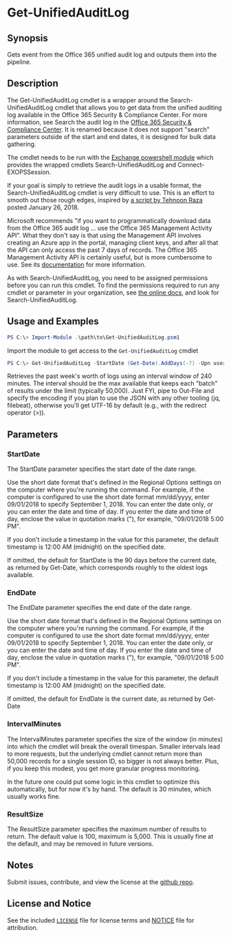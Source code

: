 # Get-UnifiedAuditLog

## Synopsis

Gets event from the Office 365 unified audit log and outputs them into the pipeline.

## Description

The Get-UnifiedAuditLog cmdlet is a wrapper around the Search-UnifiedAuditLog cmdlet that allows you to get data from the unified auditing log available in the Office 365 Security & Compliance Center. For more information, see Search the audit log in the [Office 365 Security & Compliance Center](https://go.microsoft.com/fwlink/p/?LinkId=708432).  It is renamed because it does not support "search" parameters outside of the start and end dates, it is designed for bulk data gathering.

The cmdlet needs to be run with the [Exchange powershell module](https://docs.microsoft.com/en-us/powershell/exchange/exchange-online/connect-to-exchange-online-powershell/mfa-connect-to-exchange-online-powershell?view=exchange-ps) which provides the wrapped cmdlets Search-UnifiedAuditLog and Connect-EXOPSSession.

If your goal is simply to retrieve the audit logs in a usable format, the Search-UnifiedAuditLog cmdlet is very difficult to use.  This is an effort to smooth out those rough edges, inspired by [a script by Tehnoon Raza](https://blogs.msdn.microsoft.com/tehnoonr/2018/01/26/retrieving-office-365-audit-data-using-powershell/) posted January 26, 2018.

Microsoft recommends "if you want to programmatically download data from the Office 365 audit log ... use the Office 365 Management Activity API".  What they don't say is that using the Management API involves creating an Azure app in the portal, managing client keys, and after all that the API can only access the past 7 days of records.  The Office 365 Management Activity API is certainly useful, but is more cumbersome to use.  See its [documentation](https://go.microsoft.com/fwlink/p/?linkid=852309) for more information.

As with Search-UnifiedAuditLog, you need to be assigned permissions before you can run this cmdlet. To find the permissions required to run any cmdlet or parameter in your organization, see [the online docs](https://technet.microsoft.com/library/mt432940.aspx), and look for Search-UnifiedAuditLog.

## Usage and Examples

```powershell
PS C:\> Import-Module .\path\to\Get-UnifiedAuditLog.psm1
```

Import the module to get access to the `Get-UnifiedAuditLog` cmdlet

```powershell
PS C:\> Get-UnifiedAuditLog -StartDate (Get-Date).AddDays(-7) -Upn user@o365.domain.com -IntervalMinutes 120 -Verbose -WarningAction 'Continue' | ConvertTo-Json -Compress -Depth 100 | Out-File .\o365.logs.json -Encoding UTF8
```

Retrieves the past week's worth of logs using an interval window of 240 minutes.  The interval should be the max available that keeps each "batch" of results under the limit (typically 50,000).  Just FYI, pipe to Out-File and specify the encoding if you plan to use the JSON with any other tooling (jq, filebeat), otherwise you'll get UTF-16 by default (e.g., with the redirect operator (>)).

## Parameters

### StartDate

The StartDate parameter specifies the start date of the date range.

Use the short date format that's defined in the Regional Options settings on the computer where you're running the command. For example, if the computer is configured to use the short date format mm/dd/yyyy, enter 09/01/2018 to specify September 1, 2018. You can enter the date only, or you can enter the date and time of day. If you enter the date and time of day, enclose the value in quotation marks ("), for example, "09/01/2018 5:00 PM".

If you don't include a timestamp in the value for this parameter, the default timestamp is 12:00 AM (midnight) on the specified date.

If omitted, the default for StartDate is the 90 days before the current date, as returned by Get-Date, which corresponds roughly to the oldest logs available.

### EndDate

The EndDate parameter specifies the end date of the date range.

Use the short date format that's defined in the Regional Options settings on the computer where you're running the command. For example, if the computer is configured to use the short date format mm/dd/yyyy, enter 09/01/2018 to specify September 1, 2018. You can enter the date only, or you can enter the date and time of day. If you enter the date and time of day, enclose the value in quotation marks ("), for example, "09/01/2018 5:00 PM".

If you don't include a timestamp in the value for this parameter, the default timestamp is 12:00 AM (midnight) on the specified date.

If omitted, the default for EndDate is the current date, as returned by Get-Date

### IntervalMinutes

The IntervalMinutes parameter specifies the size of the window (in minutes) into which the cmdlet will break the overall timespan.  Smaller intervals lead to more requests, but the underlying cmdlet cannot return more than 50,000 records for a single session ID, so bigger is not always better.  Plus, if you keep this modest, you get more granular progress monitoring.

In the future one could put some logic in this cmdlet to optimize this automatically, but for now it's by hand.  The default is 30 minutes, which usually works fine.

### ResultSize

The ResultSize parameter specifies the maximum number of results to return. The default value is 100, maximum is 5,000.  This is usually fine at the default, and may be removed in future versions.

## Notes

Submit issues, contribute, and view the license at the [github repo](https://github.com/counteractive).

## License and Notice

See the included [`LICENSE`](./LICENSE) file for license terms and [NOTICE](./NOTICE) file for attribution.
